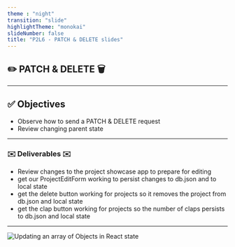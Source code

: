 ```yaml
---
theme : "night"
transition: "slide"
highlightTheme: "monokai"
slideNumber: false
title: "P2L6 - PATCH & DELETE slides"
---
```


## ✏️ PATCH & DELETE 🗑

---


## ✅ Objectives 

- Observe how to send a PATCH & DELETE request
- Review changing parent state

---

### ✉️ Deliverables ✉️

- Review changes to the project showcase app to prepare for editing
- get our ProjectEditForm working to persist changes to db.json and to local state
- get the delete button working for projects so it removes the project from db.json and local state
- get the clap button working for projects so the number of claps persists to db.json and local state

---

![Updating an array of Objects in React state](https://res.cloudinary.com/dlzuobe8h/image/upload/v1677625041/phase2/updating-an-array-of-objects-in-state_nkyxak.png)